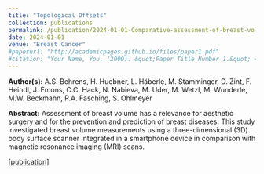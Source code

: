 ```yaml
---
title: "Topological Offsets"
collection: publications
permalink: /publication/2024-01-01-Comparative-assessment-of-breast-volume-using-a-smartphone-device-versus-MRI
date: 2024-01-01
venue: "Breast Cancer"
#paperurl: "http://academicpages.github.io/files/paper1.pdf"
#citation: "Your Name, You. (2009). &quot;Paper Title Number 1.&quot; <i>Journal 1</i>. 1(1)."
---
```


**Author(s):** A.S. Behrens, H. Huebner, L. Häberle, M. Stamminger, D. Zint, F. Heindl, J. Emons, C.C. Hack, N. Nabieva, M. Uder, M. Wetzl, M. Wunderle, M.W. Beckmann, P.A. Fasching, S. Ohlmeyer

**Abstract:** Assessment of breast volume has a relevance for aesthetic surgery and for the prevention and prediction of breast diseases. This study investigated breast volume measurements using a three-dimensional (3D) body surface scanner integrated in a smartphone device in comparison with magnetic resonance imaging (MRI) scans.

\[[publication](https://doi.org/10.1007/s12282-024-01647-6)\]

